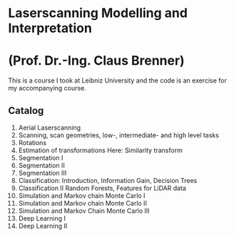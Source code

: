 # Laserscanning Modelling and Interpretation 
# (Prof. Dr.-Ing. Claus Brenner)
This is a course I took at Leibniz University and the code is an exercise for my accompanying course.

## Catalog
1.	Aerial Laserscanning
2.	Scanning, scan geometries, low-, intermediate- and high level tasks
3.	Rotations
4.	Estimation of transformations Here: Similarity transform
5.	Segmentation I
6.	Segmentation II
7.	Segmentation III
8.	Classification: Introduction, Information Gain, Decision Trees
9.	Classification II Random Forests, Features for LiDAR data
10.	Simulation and Markov chain Monte Carlo I
11.	Simulation and Markov chain Monte Carlo II
12.	Simulation and Markov Chain Monte Carlo III
13.	Deep Learning I
14.	Deep Learning II
